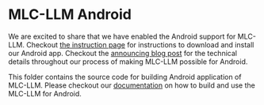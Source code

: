 # MLC-LLM Android

We are excited to share that we have enabled the Android support for MLC-LLM. Checkout [the instruction page](https://mlc.ai/mlc-llm/#android) for instructions to download and install our Android app. Checkout the [announcing blog post](https://mlc.ai/blog/2023/05/08/bringing-hardware-accelerated-language-models-to-android-devices) for the technical details throughout our process of making MLC-LLM possible for Android.

This folder contains the source code for building Android application of MLC-LLM. Please checkout our [documentation](https://mlc.ai/mlc-llm/docs/deploy/android.html) on how to build and use the MLC-LLM for Android.

